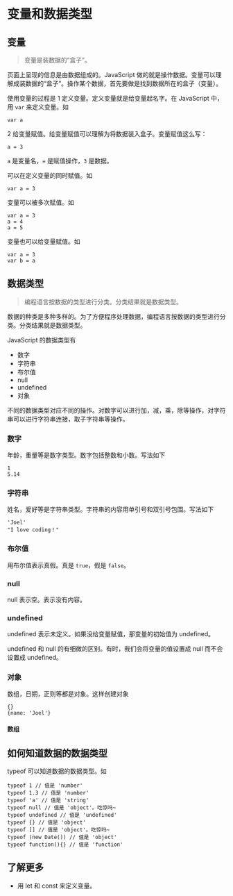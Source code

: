 # 变量和数据类型
## 变量
> 变量是装数据的“盒子”。

页面上呈现的信息是由数据组成的。JavaScript 做的就是操作数据。变量可以理解成装数据的“盒子”。操作某个数据，首先要做是找到数据所在的盒子（变量）。

使用变量的过程是
1 定义变量。定义变量就是给变量起名字。在 JavaScript 中，用 `var` 来定义变量。如
```
var a
```

2 给变量赋值。给变量赋值可以理解为将数据装入盒子。变量赋值这么写：
```
a = 3
```

`a` 是变量名，`=` 是赋值操作，`3` 是数据。

可以在定义变量的同时赋值。如
```
var a = 3
```

变量可以被多次赋值。如
```
var a = 3
a = 4
a = 5
```

变量也可以给变量赋值。如
```
var a = 3
var b = a
```

## 数据类型
> 编程语言按数据的类型进行分类。分类结果就是数据类型。

数据的种类是多种多样的。为了方便程序处理数据，编程语言按数据的类型进行分类。分类结果就是数据类型。

JavaScript 的数据类型有
* 数字
* 字符串
* 布尔值
* null
* undefined
* 对象

不同的数据类型对应不同的操作。对数字可以进行加，减，乘，除等操作，对字符串可以进行字符串连接，取子字符串等操作。

### 数字
年龄，重量等是数字类型。数字包括整数和小数。写法如下
```
1
5.14
```

### 字符串
姓名，爱好等是字符串类型。字符串的内容用单引号和双引号包围。写法如下
```
'Joel'
"I love coding！"
```

### 布尔值
用布尔值表示真假。真是 `true`，假是 `false`。

### null
null 表示空。表示没有内容。

### undefined
undefined 表示未定义。如果没给变量赋值，那变量的初始值为 undefined。

undefined 和 null 的有细微的区别。有时，我们会将变量的值设置成 null 而不会设置成 undefined。

### 对象
数组，日期，正则等都是对象。这样创建对象
```
{}
{name: 'Joel'}
```

#### 数组


## 如何知道数据的数据类型
typeof 可以知道数据的数据类型。如
```
typeof 1 // 值是 'number'
typeof 1.3 // 值是 'number'
typeof 'a' // 值是 'string'
typeof null // 值是 'object'。吃惊吗~
typeof undefined // 值是 'undefined'
typeof {} // 值是 'object'
typeof [] // 值是 'object'。吃惊吗~
typeof (new Date()) // 值是 'object'
typeof function(){} // 值是 'function'
```

## 了解更多
* 用 let 和 const 来定义变量。